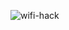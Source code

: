 ![wifi-hack](https://user-images.githubusercontent.com/75953873/115979135-7f851580-a55a-11eb-84a3-79db7aa9e8ba.png)
